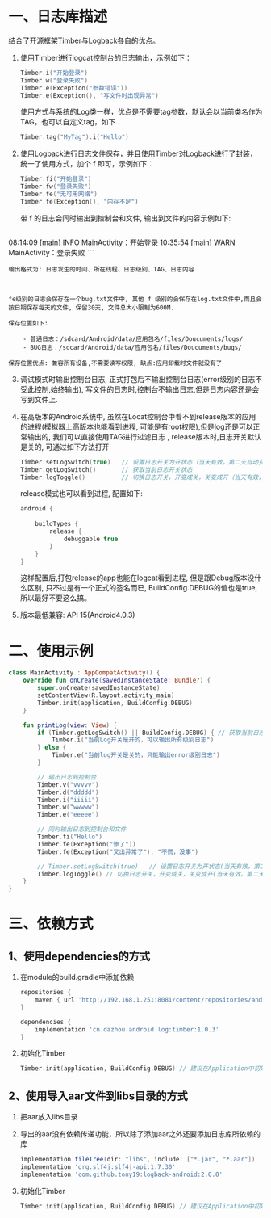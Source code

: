 # 一、日志库描述

结合了开源框架[Timber](https://github.com/JakeWharton/timber)与[Logback](https://github.com/tony19/logback-android)各自的优点。

1. 使用Timber进行logcat控制台的日志输出，示例如下：

    ```kotlin
    Timber.i("开始登录")
    Timber.w("登录失败")
    Timber.e(Exception("参数错误"))
    Timber.e(Exception(), "写文件时出现异常")
    ```
    
    使用方式与系统的Log类一样，优点是不需要tag参数，默认会以当前类名作为TAG，也可以自定义tag，如下：
    
    ```kotlin
    Timber.tag("MyTag").i("Hello")
    ```
    
2. 使用Logback进行日志文件保存，并且使用Timber对Logback进行了封装，统一了使用方式，加个 f 即可，示例如下：

    ```kotlin
    Timber.fi("开始登录")
    Timber.fw("登录失败")
    Timber.fe("无可用网络")
    Timber.fe(Exception(), "内存不足")
    ```

    带 f 的日志会同时输出到控制台和文件, 输出到文件的内容示例如下:

    ```kotlin
08:14:09 [main] INFO  MainActivity：开始登录
    10:35:54 [main] WARN  MainActivity：登录失败
    ```
    
    输出格式为: 日志发生的时间、所在线程、日志级别、TAG、日志内容
    
    
    
    fe级别的日志会保存在一个bug.txt文件中, 其他 f 级别的会保存在log.txt文件中,而且会按日期保存每天的文件, 保留30天, 文件总大小限制为600M.
    
    保存位置如下:
    
    	- 普通日志：/sdcard/Android/data/应用包名/files/Doucuments/logs/
    	- BUG日志：/sdcard/Android/data/应用包名/files/Doucuments/bugs/
    
    保存位置优点: 兼容所有设备,不需要读写权限, 缺点:应用卸载时文件就没有了
    
3. 调试模式时输出控制台日志, 正式打包后不输出控制台日志(error级别的日志不受此控制,始终输出), 写文件的日志时,控制台不输出日志,但是日志内容还是会写到文件上.
   
4. 在高版本的Android系统中, 虽然在Locat控制台中看不到release版本的应用的进程(模拟器上高版本也能看到进程, 可能是有root权限),但是log还是可以正常输出的, 我们可以直接使用TAG进行过滤日志 , release版本时,日志开关默认是关的, 可通过如下方法打开

    ```kotlin
    Timber.setLogSwitch(true)   // 设置日志开关为开状态（当天有效，第二天自动变成关）
    Timber.getLogSwitch()       // 获取当前日志开关状态
    Timber.logToggle()          // 切换日志开关，开变成关，关变成开（当天有效，第二天自动变成关）
    ```
    
    release模式也可以看到进程, 配置如下:
    
    ```groovy
    android {
        
        buildTypes {
            release {
                debuggable true
            }
        }
    }
    ```
    
    这样配置后,打包release的app也能在logcat看到进程, 但是跟Debug版本没什么区别, 只不过是有一个正式的签名而已, BuildConfig.DEBUG的值也是true, 所以最好不要这么搞。
    
5. 版本最低兼容: API 15(Android4.0.3)

# 二、使用示例

```kotLin
class MainActivity : AppCompatActivity() {
    override fun onCreate(savedInstanceState: Bundle?) {
        super.onCreate(savedInstanceState)
        setContentView(R.layout.activity_main)
        Timber.init(application, BuildConfig.DEBUG)
    }

    fun printLog(view: View) {
        if (Timber.getLogSwitch() || BuildConfig.DEBUG) { // 获取当前日志开关状态
            Timber.i("当前Log开关是开的，可以输出所有级别日志")
        } else {
            Timber.e("当前log开关是关的，只能输出error级别日志")
        }

        // 输出日志到控制台
        Timber.v("vvvvv")
        Timber.d("ddddd")
        Timber.i("iiiii")
        Timber.w("wwwww")
        Timber.e("eeeee")

        // 同时输出日志到控制台和文件
        Timber.fi("Hello")
        Timber.fe(Exception("惨了"))
        Timber.fe(Exception("又出异常了"), "不慌，没事")

        // Timber.setLogSwitch(true)   // 设置日志开关为开状态(当天有效，第二天自动变成关）
        Timber.logToggle() // 切换日志开关，开变成关，关变成开(当天有效，第二天自动变成关）
    }
}
```



# 三、依赖方式

## 1、使用dependencies的方式

1. 在module的build.gradle中添加依赖
   
   ```groovy
   repositories {
       maven { url 'http://192.168.1.251:8081/content/repositories/android_repositories/'}
   }
   
   dependencies {
       implementation 'cn.dazhou.android.log:timber:1.0.3'
   }
   ```
   
3. 初始化Timber

   ```kotlin
   Timber.init(application, BuildConfig.DEBUG) // 建议在Application中初始化. 注意,这里的BuildConfig要使用自己应用包名下的,不能用其他包名下的
   ```

## 2、使用导入aar文件到libs目录的方式

1. 把aar放入libs目录
2. 导出的aar没有依赖传递功能，所以除了添加aar之外还要添加日志库所依赖的库
   ```groovy
   implementation fileTree(dir: "libs", include: ["*.jar", "*.aar"])
   implementation 'org.slf4j:slf4j-api:1.7.30'
   implementation 'com.github.tony19:logback-android:2.0.0'
   ```
2. 初始化Timber

   ```kotlin
   Timber.init(application, BuildConfig.DEBUG) // 建议在Application中初始化. 注意,这里的BuildConfig要使用自己应用包名下的,不能用其他包名下的
   ```
